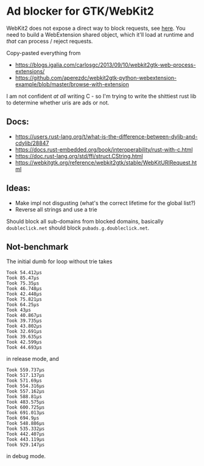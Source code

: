 # Ad blocker for GTK/WebKit2

WebKit2 does not expose a direct way to block requests, see
[here](https://lists.webkit.org/pipermail/webkit-gtk/2013-March/001395.html). 
You need to build a WebExtension shared object, which it'll load at runtime and *that* can process / reject requests.


Copy-pasted everything from

* https://blogs.igalia.com/carlosgc/2013/09/10/webkit2gtk-web-process-extensions/
* https://github.com/aperezdc/webkit2gtk-python-webextension-example/blob/master/browse-with-extension

I am not confident *at all* writing C - so I'm trying to write the shittiest rust lib to determine whether
uris are ads or not.

## Docs:

* https://users.rust-lang.org/t/what-is-the-difference-between-dylib-and-cdylib/28847
* https://docs.rust-embedded.org/book/interoperability/rust-with-c.html
* https://doc.rust-lang.org/std/ffi/struct.CString.html
* https://webkitgtk.org/reference/webkit2gtk/stable/WebKitURIRequest.html



## Ideas:

* Make impl not disgusting (what's the correct lifetime for the global list?)
* Reverse all strings and use a trie


Should block all sub-domains from blocked domains, basically `doubleclick.net` should block `pubads.g.doubleclick.net`.


## Not-benchmark

The initial dumb for loop without trie takes
```
Took 54.412µs
Took 85.47µs
Took 75.35µs
Took 46.748µs
Took 42.448µs
Took 75.821µs
Took 64.25µs
Took 43µs
Took 40.867µs
Took 39.735µs
Took 43.802µs
Took 32.691µs
Took 39.635µs
Took 42.599µs
Took 44.693µs
```

in release mode, and 

```
Took 559.737µs
Took 517.137µs
Took 571.69µs
Took 554.316µs
Took 557.162µs
Took 588.81µs
Took 483.575µs
Took 600.725µs
Took 691.013µs
Took 694.9µs
Took 548.886µs
Took 535.332µs
Took 442.407µs
Took 443.119µs
Took 929.147µs
```

in debug mode.
